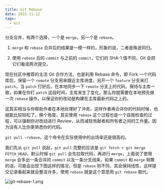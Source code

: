 ```yaml
---
title: Git Rebase
date: 2015-11-12
tags: 
  - Git
---
```


分支合并，有两个选择，一个是 `merge`，另一个是 `rebase`。

1. `merge` 和 `rebase` 合并后的结果是一模一样的，形象的说，二者是殊途同归。

2. 使用 `rebase` 后的 `commit` 与之前的 `commit`，它们的 SHA-1 值不同，Git 会把它们看成两次提交。

<!--more-->

现在社区中推荐的主流 Git 合作方法，也是利用 Rebase 命令，即 Fork 一个代码库后，保留一个 `remote` 分支用来跟近主库进度，另开一个 `feature` 分支来打 `patch`，当 `patch` 打好后，在本地同步一下 `remote` 分支上的代码，保持与主库一致，如果在你打 `patch` 这段时间，主库发生了变化，那么你就需要在本地预先做一次 `rebase` 操作，以保证你的改动是构建在主库最新代码之上的。

这其实相当与你帮助作者在本地处理好了冲突，这样作者再合并你的代码时候，也就能比较轻松了。换个角度，其实使用 `rebase` 这个过程也是一个自我检查的过程，可以强制你对改动进行 Review，从而减轻贡献者和所有者之间的工作量。因为没有人比你更熟悉你的代码。

`git pull —rebase`，这个命令在实际使用中的出场率还是很高的。

我们先从 `git pull` 说起，`git pull` 完整的应该是 `git fetch + git merge FETCH_HEAD`，默认时候 `git pull` 会先拉取代码，再进行 `merge`，上面说了使用 `merge` 会多出一条合并的 `commit` 以及一条分支线来，如果 `commit` 和 `merge` 频繁的话，可能会出现下图这样的情况，但是 `rebase` 则不同，其会保持线性，这样提交记录看起来就会整洁许多，使用 `rebase` 就是这个意思用 `git rebase` 取代。

![git-rebase-1.png][1]

  [1]: http://70data.net/usr/uploads/2018/02/2510717654.png
